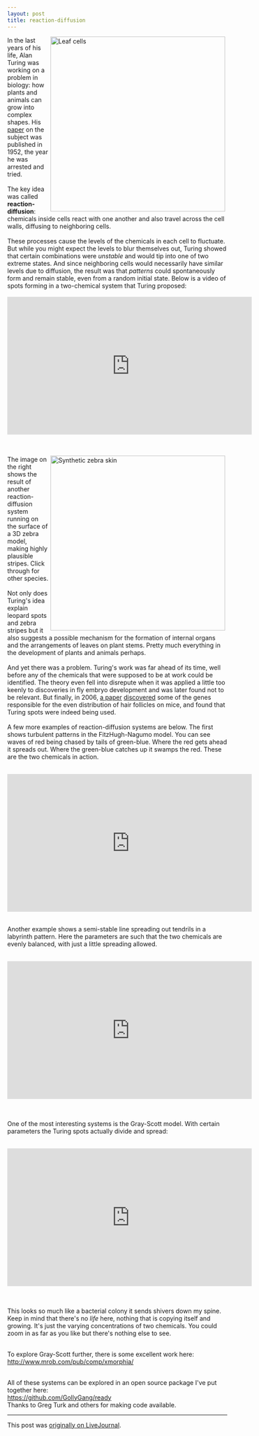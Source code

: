```yaml
---
layout: post
title: reaction-diffusion
---
```


<div class="entry-item s2-entrytext"><a border="0" href="http://commons.wikimedia.org/wiki/File:Leaf_epidermis_2.jpg" rel="nofollow"><img align="right" alt="Leaf cells" height="400" hspace="5" src="http://upload.wikimedia.org/wikipedia/commons/8/84/Leaf_epidermis_2.jpg" title="Leaf cells"/></a>In the last years of his life, Alan Turing was working on a problem in biology: how plants and animals can grow into complex shapes. His <a href="http://en.wikipedia.org/wiki/The_chemical_basis_of_morphogenesis" rel="nofollow">paper</a> on the subject was published in 1952, the year he was arrested and tried.<br/><br/>The key idea was called <b>reaction-diffusion</b>: chemicals inside cells react with one another and also travel across the cell walls, diffusing to neighboring cells.<br/>
<br/>These processes cause the levels of the chemicals in each cell to fluctuate. But while you might expect the levels to blur themselves out, Turing showed that certain combinations were <i>unstable</i> and would tip into one of two extreme states. And since neighboring cells would necessarily have similar levels due to diffusion, the result was that <i>patterns</i> could spontaneously form and remain stable, even from a random initial state. Below is a video of spots forming in a two-chemical system that Turing proposed:<br/>
<br/>
<iframe width="560" height="315" src="https://www.youtube.com/embed/X5h6hbCxjz8" frameborder="0" allowfullscreen></iframe>

<br/><br/><a href="http://www.cc.gatech.edu/~turk/reaction_diffusion/reaction_diffusion.html" rel="nofollow"><img align="right" alt="Synthetic zebra skin" border="0" height="400" hspace="5" src="http://www.cc.gatech.edu/~turk/reaction_diffusion/zebra3.jpg" title="Greg Turk&amp;apos;s synthetic zebra skin. Click through for more examples."/></a>The image on the right shows the result of another reaction-diffusion system running on the surface of a 3D zebra model, making highly plausible stripes. Click through for other species.<br/>
<br/>Not only does Turing's idea explain leopard spots and zebra stripes but it also suggests a possible mechanism for the formation of internal organs and the arrangements of leaves on plant stems. Pretty much everything in the development of plants and animals perhaps.<br/>
<br/>And yet there was a problem. Turing's work was far ahead of its time, well before any of the chemicals that were supposed to be at work could be identified. The theory even fell into disrepute when it was applied a little too keenly to discoveries in fly embryo development and was later found not to be relevant. But finally, in 2006, <a href="http://www.americanscientist.org/issues/pub/multiscale-modeling-in-biology/8" rel="nofollow">a paper</a> <a href="http://citeseerx.ist.psu.edu/viewdoc/summary?doi=10.1.1.119.670" rel="nofollow">discovered</a> some of the genes responsible for the even distribution of hair follicles on mice, and found that Turing spots were indeed being used.<br/>
<br/>A few more examples of reaction-diffusion systems are below. The first shows turbulent patterns in the FitzHugh-Nagumo model. You can see waves of red being chased by tails of green-blue. Where the red gets ahead it spreads out. Where the green-blue catches up it swamps the red. These are the two chemicals in action.<br/>

<br/><iframe width="560" height="315" src="https://www.youtube.com/embed/-fNI4JftHfo" frameborder="0" allowfullscreen></iframe><br/>

<br/>Another example shows a semi-stable line spreading out tendrils in a labyrinth pattern. Here the parameters are such that the two chemicals are evenly balanced, with just a little spreading allowed.<br/>

<br/><iframe width="560" height="315" src="https://www.youtube.com/embed/tZHOGFA1KZE" frameborder="0" allowfullscreen></iframe>

<br/><br/>One of the most interesting systems is the Gray-Scott model. With certain parameters the Turing spots actually divide and spread:<br/>

<br/><iframe width="560" height="315" src="https://www.youtube.com/embed/2kHWLl-UrOc" frameborder="0" allowfullscreen></iframe>

<br/><br/>This looks so much like a bacterial colony it sends shivers down my spine. Keep in mind that there's no <i>life</i> here, nothing that is copying itself and growing. It's just the varying concentrations of two chemicals. You could zoom in as far as you like but there's nothing else to see.<br/>

<br/>To explore Gray-Scott further, there is some excellent work here:<br/><a href="http://www.mrob.com/pub/comp/xmorphia/" rel="nofollow">http://www.mrob.com/pub/comp/xmorphia/</a><br/>

<br/>All of these systems can be explored in an open source package I've put together here: <br/><a href="https://github.com/GollyGang/ready" rel="nofollow">https://github.com/GollyGang/ready</a>
<br/>Thanks to Greg Turk and others for making code available.</div>
<p><hr></p><p>This post was <a href="http://ferkeltongs.livejournal.com/32025.html">originally on LiveJournal</a>.</p>
